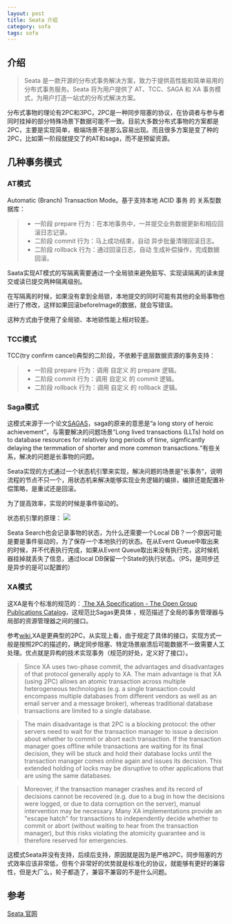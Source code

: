 ```yaml
---
layout: post
title: Seata 介绍
category: sofa
tags: sofa
---
```


## 介绍
> Seata 是一款开源的分布式事务解决方案，致力于提供高性能和简单易用的分布式事务服务。Seata 将为用户提供了 AT、TCC、SAGA 和 XA 事务模式，为用户打造一站式的分布式解决方案。

分布式事物的理论有2PC和3PC，2PC是一种同步阻塞的协议，在协调者与参与者同时挂掉的部分特殊场景下数据可能不一致。目前大多数分布式事物的方案都是2PC，主要是实现简单，极端场景不是那么容易出现。而且很多方案是变了种的2PC，比如第一阶段就提交了的AT和saga，而不是预留资源。

## 几种事务模式
### AT模式
Automatic (Branch) Transaction Mode。基于支持本地 ACID 事务 的 关系型数据库：

> - 一阶段 prepare 行为：在本地事务中，一并提交业务数据更新和相应回滚日志记录。
> - 二阶段 commit 行为：马上成功结束，自动 异步批量清理回滚日志。
> - 二阶段 rollback 行为：通过回滚日志，自动 生成补偿操作，完成数据回滚。

Saata实现AT模式的写隔离需要通过一个全局锁来避免脏写、实现读隔离的读未提交或读已提交两种隔离级别。

在写隔离的时候，如果没有拿到全局锁，本地提交的同时可能有其他的全局事物也进行了修改，这样如果回滚beforeImage的数据，就会写错误。

这种方式由于使用了全局锁、本地锁性能上相对较差。

### TCC模式
TCC(try confirm cancel)典型的二阶段，不依赖于底层数据资源的事务支持：

> - 一阶段 prepare 行为：调用 自定义 的 prepare 逻辑。
> - 二阶段 commit 行为：调用 自定义 的 commit 逻辑。
> - 二阶段 rollback 行为：调用 自定义 的 rollback 逻辑。

### Saga模式

这模式来源于一个论文[SAGAS](https://www.cs.cornell.edu/andru/cs711/2002fa/reading/sagas.pdf)，saga的原来的意思是“a long story of heroic achievement”，与需要解决的问题场景”Long lived transactions (LLTs) hold on to database resources for relatively long periods of time, sigmficantly delaying the termmation of shorter and more common transactions.“有些关系，解决的问题是长事物的问题。

Seata实现的方式通过一个状态机引擎来实现，解决问题的场景是”长事务“，说明流程的节点不只一个，用状态机来解决能够实现业务逻辑的编排，编排还能配置补偿策略，是重试还是回滚。

为了提高效率，实现的时候是事件驱动的。

状态机引擎的原理：
![](https://seata.io/img/saga/saga_engine_mechanism.png?raw=true)

Seata Search也会记录事物的状态，为什么还需要一个Local DB？一个原因可能是要是事件驱动的，为了保存一个本地执行的状态。在从Event Queue中取出来的时候，并不代表执行完成，如果从Event Queue取出来没有执行完，这时候机器挂掉就丢失了信息，通过local DB保留一个State的执行状态。（PS，是同步还是异步的是可以配置的）

### XA模式

这XA是有个标准的规范的：[
The XA Specification - The Open Group Publications Catalog](https://pubs.opengroup.org/onlinepubs/009680699/toc.pdf)，这规范比Sagas更具体
，规范描述了全局的事务管理器与局部的资源管理器之间的接口。

参考[wiki](https://en.wikipedia.org/wiki/X/Open_XA),XA是更典型的2PC，从实现上看，由于规定了具体的接口，实现方式一般是按照2PC的描述的，确定同步阻塞、特定场景崩溃后可能数据不一致需要人工处理。优点就是异构的技术实现事务（规范的好处，定义好了接口）。

> Since XA uses two-phase commit, the advantages and disadvantages of that protocol generally apply to XA. The main advantage is that XA (using 2PC) allows an atomic transaction across multiple heterogeneous technologies (e.g. a single transaction could encompass multiple databases from different vendors as well as an email server and a message broker), whereas traditional database transactions are limited to a single database.

> The main disadvantage is that 2PC is a blocking protocol: the other servers need to wait for the transaction manager to issue a decision about whether to commit or abort each transaction. If the transaction manager goes offline while transactions are waiting for its final decision, they will be stuck and hold their database locks until the transaction manager comes online again and issues its decision. This extended holding of locks may be disruptive to other applications that are using the same databases.

> Moreover, if the transaction manager crashes and its record of decisions cannot be recovered (e.g. due to a bug in how the decisions were logged, or due to data corruption on the server), manual intervention may be necessary. Many XA implementations provide an "escape hatch" for transactions to independently decide whether to commit or abort (without waiting to hear from the transaction manager), but this risks violating the atomicity guarantee and is therefore reserved for emergencies.

这模式Seata并没有支持，后续后支持，原因就是因为是严格2PC，同步阻塞的方式效率应该非常低，但有个非常好的优势就是标准化的协议，就能够有更好的兼容性，但是大厂么，轮子都造了，兼容不兼容的不是什么问题。

## 参考
[Seata 官网](https://seata.io/zh-cn/docs/overview/what-is-seata.html)




